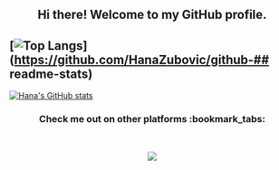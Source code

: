 <h2 align="center"> Hi there! Welcome to my GitHub profile. <br/> </h2>


## [![Top Langs](https://github-readme-stats.vercel.app/api/top-langs/?username=HanaZubovic)](https://github.com/HanaZubovic/github-## readme-stats)



[![Hana's GitHub stats](https://github-readme-stats.vercel.app/api?username=HanaZubovic)](https://github.com/HanaZubovic/github-readme-stats)



<h3 align="center"> Check me out on other platforms :bookmark_tabs: </h3>
<br />
<p align="center">
<a href="https://www.linkedin.com/in/hana-zubovic/"><img src="https://img.shields.io/badge/linkedin-%230077B5.svg?&style=for-the-badge&logo=linkedin&logoColor=white"/></a>
<!--<a href=""><img src="https://img.shields.io/badge/instagram-%23E4405F.svg?&style=for-the-badge&logo=instagram&logoColor=white"/></a> !-->

</p>
